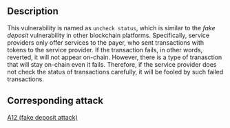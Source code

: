 ## Description

This vulnerability is named as `uncheck status`, which is similar to the *fake deposit* vulnerability in other blockchain platforms. Specifically, service providers only offer services to the payer, who sent transactions with tokens to the service provider. If the transaction fails, in other words, reverted, it will not appear on-chain. However, there is a type of tranasction that will stay on-chain even it fails. Therefore, if the service provider does not check the status of transactions carefully, it will be fooled by such failed transactions.

## Corresponding attack

[A12 (fake deposit attack)](../attacks/a12.md)